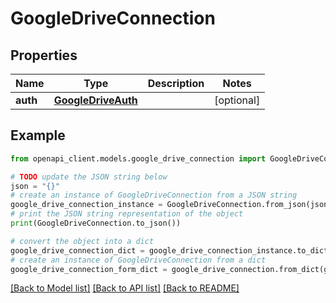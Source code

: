 # GoogleDriveConnection


## Properties

Name | Type | Description | Notes
------------ | ------------- | ------------- | -------------
**auth** | [**GoogleDriveAuth**](GoogleDriveAuth.md) |  | [optional] 

## Example

```python
from openapi_client.models.google_drive_connection import GoogleDriveConnection

# TODO update the JSON string below
json = "{}"
# create an instance of GoogleDriveConnection from a JSON string
google_drive_connection_instance = GoogleDriveConnection.from_json(json)
# print the JSON string representation of the object
print(GoogleDriveConnection.to_json())

# convert the object into a dict
google_drive_connection_dict = google_drive_connection_instance.to_dict()
# create an instance of GoogleDriveConnection from a dict
google_drive_connection_form_dict = google_drive_connection.from_dict(google_drive_connection_dict)
```
[[Back to Model list]](../README.md#documentation-for-models) [[Back to API list]](../README.md#documentation-for-api-endpoints) [[Back to README]](../README.md)


